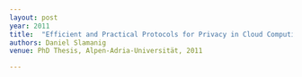 ```yaml
---
layout: post
year: 2011
title:  "Efficient and Practical Protocols for Privacy in Cloud Computing"
authors: Daniel Slamanig
venue: PhD Thesis, Alpen-Adria-Universität, 2011 

---
```



